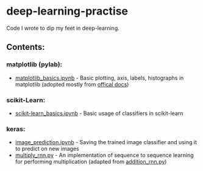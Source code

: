 # deep-learning-practise

Code I wrote to dip my feet in deep-learning.

## Contents:

### matplotlib (pylab):
- [matplotlib_basics.ipynb](matplotlib/matplotlib_basics.ipynb) - Basic plotting, axis, labels, histographs in matplotlib 
(adopted mostly from [offical docs](http://matplotlib.org/users/pyplot_tutorial.html))

### scikit-Learn:
- [scikit-learn_basics.ipynb](scikit-learn/scikit-learn_basics.ipynb) - Basic usage of classifiers in scikit-learn

### keras:
- [image_prediction.ipynb](keras/image_prediction.ipynb) - Saving the trained image classifier and using it to predict on new images
- [multiply_rnn.py](keras/multiply_rnn.py) - An implementation of sequence to sequence learning for performing multiplication (adapted from [addition_rnn.py](https://github.com/fchollet/keras/blob/master/examples/addition_rnn.py))
